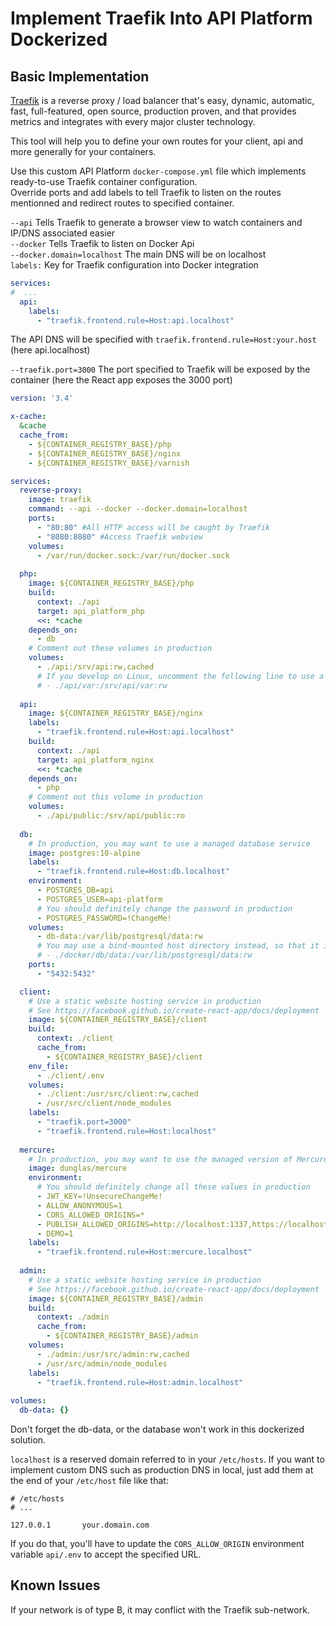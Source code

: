 # Implement Traefik Into API Platform Dockerized

## Basic Implementation

[Traefik](https://traefik.io) is a reverse proxy / load balancer that's easy, dynamic, automatic, fast, full-featured, open source, production proven, and that provides metrics and integrates with every major cluster technology.

This tool will help you to define your own routes for your client, api and more generally for your containers.

Use this custom API Platform `docker-compose.yml` file which implements ready-to-use Traefik container configuration.  
Override ports and add labels to tell Traefik to listen on the routes mentionned and redirect routes to specified container.


`--api` Tells Traefik to generate a browser view to watch containers and IP/DNS associated easier  
`--docker` Tells Traefik to listen on Docker Api  
`--docker.domain=localhost` The main DNS will be on localhost  
`labels:` Key for Traefik configuration into Docker integration  
```yaml
services:
#  ...
  api:
    labels: 
      - "traefik.frontend.rule=Host:api.localhost"
``` 
The API DNS will be specified with `traefik.frontend.rule=Host:your.host` (here api.localhost)  

`--traefik.port=3000` The port specified to Traefik will be exposed by the container (here the React app exposes the 3000 port)  


```yaml
version: '3.4'

x-cache:
  &cache
  cache_from:
    - ${CONTAINER_REGISTRY_BASE}/php
    - ${CONTAINER_REGISTRY_BASE}/nginx
    - ${CONTAINER_REGISTRY_BASE}/varnish

services:
  reverse-proxy:
    image: traefik
    command: --api --docker --docker.domain=localhost
    ports:
      - "80:80" #All HTTP access will be caught by Traefik
      - "8080:8080" #Access Traefik webview
    volumes:
      - /var/run/docker.sock:/var/run/docker.sock
      
  php:
    image: ${CONTAINER_REGISTRY_BASE}/php
    build:
      context: ./api
      target: api_platform_php
      <<: *cache
    depends_on:
      - db
    # Comment out these volumes in production
    volumes:
      - ./api:/srv/api:rw,cached
      # If you develop on Linux, uncomment the following line to use a bind-mounted host directory instead
      # - ./api/var:/srv/api/var:rw
      
  api:
    image: ${CONTAINER_REGISTRY_BASE}/nginx
    labels:
      - "traefik.frontend.rule=Host:api.localhost"
    build:
      context: ./api
      target: api_platform_nginx
      <<: *cache
    depends_on:
      - php
    # Comment out this volume in production
    volumes:
      - ./api/public:/srv/api/public:ro
      
  db:
    # In production, you may want to use a managed database service
    image: postgres:10-alpine
    labels:
      - "traefik.frontend.rule=Host:db.localhost"
    environment:
      - POSTGRES_DB=api
      - POSTGRES_USER=api-platform
      # You should definitely change the password in production
      - POSTGRES_PASSWORD=!ChangeMe!
    volumes:
      - db-data:/var/lib/postgresql/data:rw
      # You may use a bind-mounted host directory instead, so that it is harder to accidentally remove the volume and lose all your data!
      # - ./docker/db/data:/var/lib/postgresql/data:rw
    ports:
      - "5432:5432"

  client:
    # Use a static website hosting service in production
    # See https://facebook.github.io/create-react-app/docs/deployment
    image: ${CONTAINER_REGISTRY_BASE}/client
    build:
      context: ./client
      cache_from:
        - ${CONTAINER_REGISTRY_BASE}/client
    env_file:
      - ./client/.env
    volumes:
      - ./client:/usr/src/client:rw,cached
      - /usr/src/client/node_modules
    labels:
      - "traefik.port=3000"
      - "traefik.frontend.rule=Host:localhost"
      
  mercure:
    # In production, you may want to use the managed version of Mercure, https://mercure.rocks
    image: dunglas/mercure
    environment:
      # You should definitely change all these values in production
      - JWT_KEY=!UnsecureChangeMe!
      - ALLOW_ANONYMOUS=1
      - CORS_ALLOWED_ORIGINS=*
      - PUBLISH_ALLOWED_ORIGINS=http://localhost:1337,https://localhost:1338
      - DEMO=1
    labels:
      - "traefik.frontend.rule=Host:mercure.localhost"
      
  admin:
    # Use a static website hosting service in production
    # See https://facebook.github.io/create-react-app/docs/deployment
    image: ${CONTAINER_REGISTRY_BASE}/admin
    build:
      context: ./admin
      cache_from:
        - ${CONTAINER_REGISTRY_BASE}/admin
    volumes:
      - ./admin:/usr/src/admin:rw,cached
      - /usr/src/admin/node_modules
    labels:
      - "traefik.frontend.rule=Host:admin.localhost"
      
volumes:
  db-data: {}
```

Don't forget the db-data, or the database won't work in this dockerized solution.

`localhost` is a reserved domain referred to in your `/etc/hosts`. 
If you want to implement custom DNS such as production DNS in local, just add them at the end of your `/etc/host` file like that: 

```
# /etc/hosts
# ...

127.0.0.1       your.domain.com
```

If you do that, you'll have to update the `CORS_ALLOW_ORIGIN` environment variable `api/.env` to accept the specified URL.

## Known Issues

If your network is of type B, it may conflict with the Traefik sub-network.
